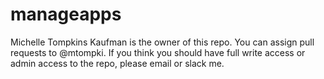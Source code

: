 # manageapps

Michelle Tompkins Kaufman is the owner of this repo. You can assign pull requests to @mtompki. If you think you should have full write access or admin access to the repo, please email or slack me.
